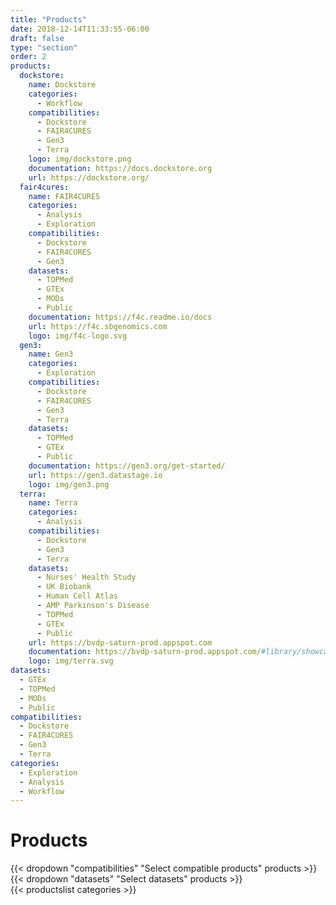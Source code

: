 ```yaml
---
title: "Products"
date: 2018-12-14T11:33:55-06:00
draft: false
type: "section"
order: 2
products:
  dockstore:
    name: Dockstore
    categories:
      - Workflow
    compatibilities:
      - Dockstore
      - FAIR4CURES
      - Gen3
      - Terra
    logo: img/dockstore.png
    documentation: https://docs.dockstore.org
    url: https://dockstore.org/
  fair4cures:
    name: FAIR4CURES
    categories:
      - Analysis
      - Exploration
    compatibilities:
      - Dockstore
      - FAIR4CURES
      - Gen3
    datasets:
      - TOPMed
      - GTEx
      - MODs
      - Public
    documentation: https://f4c.readme.io/docs
    url: https://f4c.sbgenomics.com
    logo: img/f4c-logo.svg
  gen3:
    name: Gen3
    categories:
      - Exploration
    compatibilities:
      - Dockstore
      - FAIR4CURES
      - Gen3
      - Terra
    datasets:
      - TOPMed
      - GTEx
      - Public
    documentation: https://gen3.org/get-started/
    url: https://gen3.datastage.io
    logo: img/gen3.png
  terra:
    name: Terra
    categories:
      - Analysis
    compatibilities:
      - Dockstore
      - Gen3
      - Terra
    datasets:
      - Nurses' Health Study
      - UK Biobank
      - Human Cell Atlas
      - AMP Parkinson's Disease
      - TOPMed
      - GTEx
      - Public
    url: https://bvdp-saturn-prod.appspot.com
    documentation: https://bvdp-saturn-prod.appspot.com/#library/showcase
    logo: img/terra.svg
datasets:
  - GTEx
  - TOPMed
  - MODs
  - Public
compatibilities:
  - Dockstore
  - FAIR4CURES
  - Gen3
  - Terra
categories:
  - Exploration
  - Analysis
  - Workflow
---
```


<div id="products" class='products'>
  <h1>Products</h1>
  <div class='products__filters'>
    {{< dropdown "compatibilities" "Select compatible products" products >}}
    {{< dropdown "datasets" "Select datasets" products >}}
  </div>
  {{< productslist categories >}}
</div>
